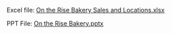 Excel file: [On the Rise Bakery Sales and Locations.xlsx](https://github.com/user-attachments/files/17165608/On.the.Rise.Bakery.Sales.and.Locations.xlsx)

PPT File: [On the Rise Bakery.pptx](https://github.com/user-attachments/files/17165609/On.the.Rise.Bakery.pptx)
